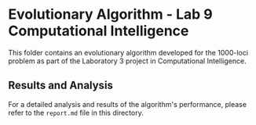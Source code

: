 # Evolutionary Algorithm - Lab 9 Computational Intelligence

This folder contains an evolutionary algorithm developed for the 1000-loci problem as part of the Laboratory 3 project in Computational Intelligence.

## Results and Analysis
For a detailed analysis and results of the algorithm's performance, please refer to the `report.md` file in this directory.
